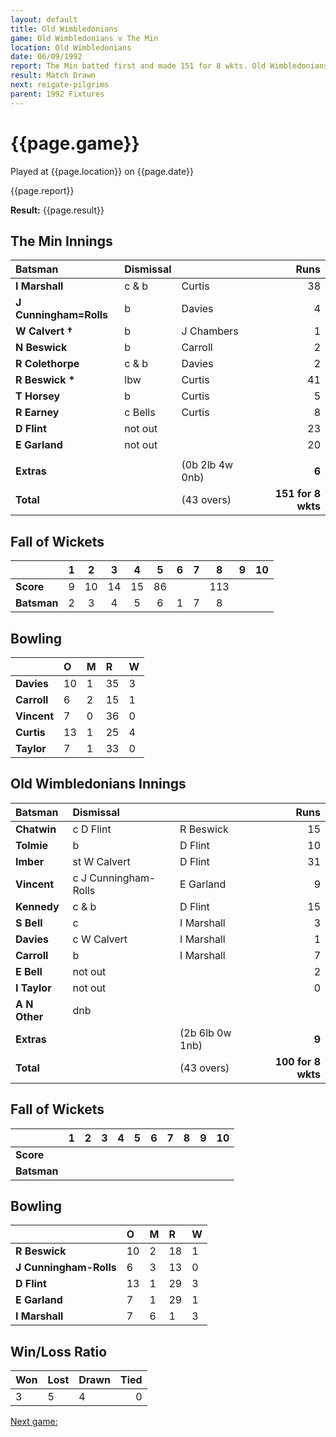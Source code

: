 ```yaml
---
layout: default
title: Old Wimbledonians
game: Old Wimbledonians v The Min
location: Old Wimbledonians
date: 06/09/1992
report: The Min batted first and made 151 for 8 wkts. Old Wimbledonians replied with 100 for 8 wkts
result: Match Drawn
next: reigate-pilgrims
parent: 1992 Fixtures
---
```


# {{page.game}}

Played at {{page.location}} on {{page.date}}

{{page.report}}

**Result:** {{page.result}}

## The Min Innings

| Batsman | Dismissal |  | Runs |
|:---|:---|---|---:|
| **I Marshall** | c & b | Curtis | 38 | 
| **J Cunningham=Rolls** | b | Davies | 4 | 
| **W Calvert &#8224;** | b | J Chambers | 1 | 
| **N Beswick** | b | Carroll | 2 | 
| **R Colethorpe** | c & b | Davies | 2 | 
| **R Beswick &#42;** | lbw | Curtis | 41 | 
| **T Horsey** | b | Curtis | 5 | 
| **R Earney** | c Bells | Curtis | 8 | 
| **D Flint** | not out |  | 23 | 
| **E Garland** | not out |  | 20 | 
|  |  |  |  |
| **Extras** | | (0b 2lb 4w 0nb) | **6** | 
| **Total** | | (43 overs) | ****151 for 8 wkts**** | 

## Fall of Wickets

| | 1 | 2 | 3 | 4 | 5 | 6 | 7 | 8 | 9 | 10 |
|---|:---:|:---:|:---:|:---:|:---:|:---:|:---:|:---:|:---:|:---:|
| **Score** | 9 | 10 | 14 | 15 | 86 |  |  | 113 |  |  |
| **Batsman** | 2 | 3 | 4 | 5 | 6 | 1 | 7 | 8 |  |  |

## Bowling

| | O | M | R | W |
|---|:---|:---|:---|:---|
| **Davies** | 10 | 1 | 35 | 3 |
| **Carroll** | 6 | 2 | 15 | 1 |
| **Vincent** | 7 | 0 | 36 | 0 |
| **Curtis** | 13 | 1 | 25 | 4 |
| **Taylor** | 7 | 1 | 33 | 0 | 

## Old Wimbledonians Innings

| Batsman | Dismissal |  | Runs |
|:---|:---|---|---:|
| **Chatwin** | c D Flint | R Beswick | 15 | 
| **Tolmie** | b | D Flint | 10 | 
| **Imber** | st W Calvert | D Flint | 31 | 
| **Vincent** | c J Cunningham-Rolls | E Garland| 9 | 
| **Kennedy** | c & b | D Flint | 15 | 
| **S Bell** | c | I Marshall | 3 |
| **Davies** | c W Calvert | I Marshall | 1 | 
| **Carroll** | b | I Marshall | 7 |
| **E Bell** | not out |  | 2 | 
| **I Taylor** | not out |  | 0 | 
| **A N Other** | dnb |  |  |
| **Extras** | | (2b 6lb 0w 1nb) | **9** | 
| **Total** | | (43 overs) | ****100 for 8 wkts**** | 

## Fall of Wickets

| | 1 | 2 | 3 | 4 | 5 | 6 | 7 | 8 | 9 | 10 |
|---|:---:|:---:|:---:|:---:|:---:|:---:|:---:|:---:|:---:|:---:|
| **Score** |  |  |  |  |  |  |  |  |  |  |
| **Batsman** |  |  |  |  |  |  |  |  |  |  |

## Bowling

| | O | M | R | W |
|---|:---|:---|:---|:---|
| **R Beswick** | 10 | 2 | 18 | 1 | 
| **J Cunningham-Rolls** | 6 | 3 | 13 | 0 | 
| **D Flint** | 13 | 1 | 29 | 3 | 
| **E Garland** | 7 | 1 | 29 | 1 | 
| **I Marshall** | 7 | 6 | 1 | 3 |

## Win/Loss Ratio

| Won | Lost | Drawn | Tied |
|:---|:---|:---|---:|
| 3 | 5 | 4 | 0 |

[Next game:]({{page.next}})